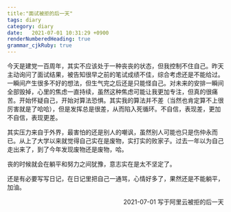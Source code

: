 ```yaml
---
title:"面试被拒的后一天"
tags: diary
category: diary
date:   2021-07-01 10:31:29 +0900
renderNumberedHeading: true
grammar_cjkRuby: true
---
```



今天是建党一百周年，其实不应该处于一种丧丧的状态，但我控制不住自己。昨天主动询问了面试结果，被告知很早之前的笔试成绩不佳，综合考虑还是不能给过。一瞬间产生很多不好的想法，但生气完之后还是只能怪自己。对未来的安排一瞬间全部毁掉，心里的焦虑一直持续，虽然这种焦虑可能让我更加专注，但真的很痛苦。开始怀疑自己，开始对算法恐惧。其实我的算法并不差（当然也肯定算不上很厉害就是了哈哈），但是发挥总是很差，从而陷入死循环。不自信，表现差，更加不自信，表现更差。

其实压力来自于外界，最害怕的还是别人的嘲讽，虽然别人可能也只是伤仲永而已。从上了大学以来就觉得自己实在是废物，实打实的败家子。过去一年以为自己走出来了，到了今年发现废物还是废物，哈。

丧的时候就会在躺平和努力之间犹豫，意志实在是太不坚定了。

还是有必要写写日记，在日记里把自己一通骂，心情好多了，果然还是不能躺平，加油。

<p align="right">2021-07-01 写于阿里云被拒的后一天</p>